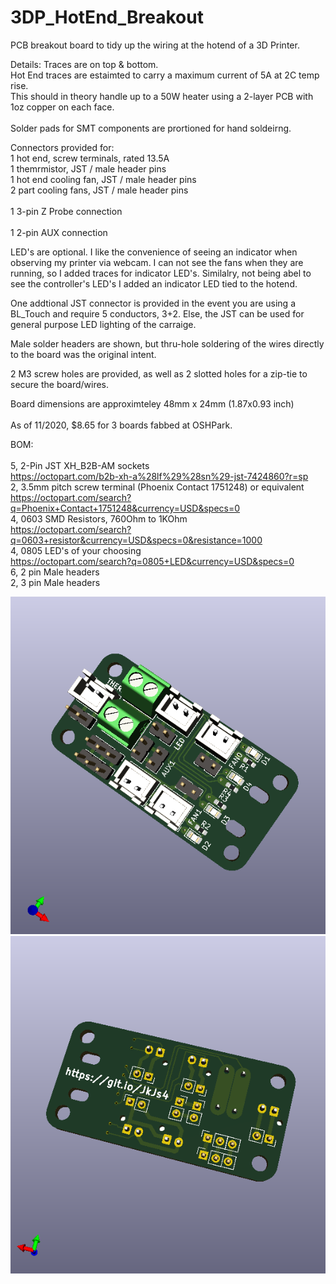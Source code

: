 # 3DP_HotEnd_Breakout
PCB breakout board to tidy up the wiring at the hotend of a 3D Printer. <br>

Details: 
Traces are on top & bottom.  
Hot End traces are estaimted to carry a maximum current of 5A at 2C temp rise.  <br>
This should in theory handle up to a 50W heater using a 2-layer PCB with 1oz copper on each face.<br>   
Solder pads for SMT components are prortioned for hand soldeirng.<br>   

Connectors provided for: <br>
1 hot end, screw terminals, rated 13.5A<br>
1 themrmistor, JST / male header pins<br> 
1 hot end cooling fan, JST / male header pins<br> 
2 part cooling fans, JST / male header pins<br>  
1 3-pin Z Probe connection <br>  
1 2-pin AUX connection<br>  

LED's are optional. I like the convenience of seeing an indicator when observing my printer via webcam. I can not see the fans when they are running, so I added traces for indicator LED's. Similalry, not being abel to see the controller's LED's I added an indicator LED tied to the hotend.<br>   

One addtional JST connector is provided in the event you are using a BL_Touch and require 5 conductors, 3+2. Else, the JST can be used for general purpose LED lighting of the carraige.<br>      

Male solder headers are shown, but thru-hole soldering of the wires directly to the board was the original intent.<br>   

2 M3 screw holes are provided, as well as 2 slotted holes for a zip-tie to secure the board/wires. <br> 

Board dimensions are approximteley 48mm x 24mm (1.87x0.93 inch)<br>  
As of 11/2020, $8.65 for 3 boards fabbed at OSHPark. <br>  

BOM:<br>   
5, 2-Pin JST XH_B2B-AM sockets  
    <https://octopart.com/b2b-xh-a%28lf%29%28sn%29-jst-7424860?r=sp>  
2, 3.5mm pitch screw terminal (Phoenix Contact 1751248) or equivalent  
    <https://octopart.com/search?q=Phoenix+Contact+1751248&currency=USD&specs=0>  
4, 0603 SMD Resistors, 760Ohm to 1KOhm  
    <https://octopart.com/search?q=0603+resistor&currency=USD&specs=0&resistance=1000>  
4, 0805 LED's of your choosing  
    <https://octopart.com/search?q=0805+LED&currency=USD&specs=0>  
6, 2 pin Male headers  
2, 3 pin Male headers  


![](3DP_HotEnd_Breakout.png)
![](3DP_HotEnd_Breakout1.png)
